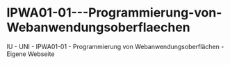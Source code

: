 # IPWA01-01---Programmierung-von-Webanwendungsoberflaechen
IU - UNI - IPWA01-01 - Programmierung von  Webanwendungsoberflächen - Eigene Webseite
